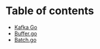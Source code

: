 # Table of contents

* [Kafka Go](README.md)
* [Buffer.go](batch.go.md)
* [Batch.go](batch.go-1.md)

